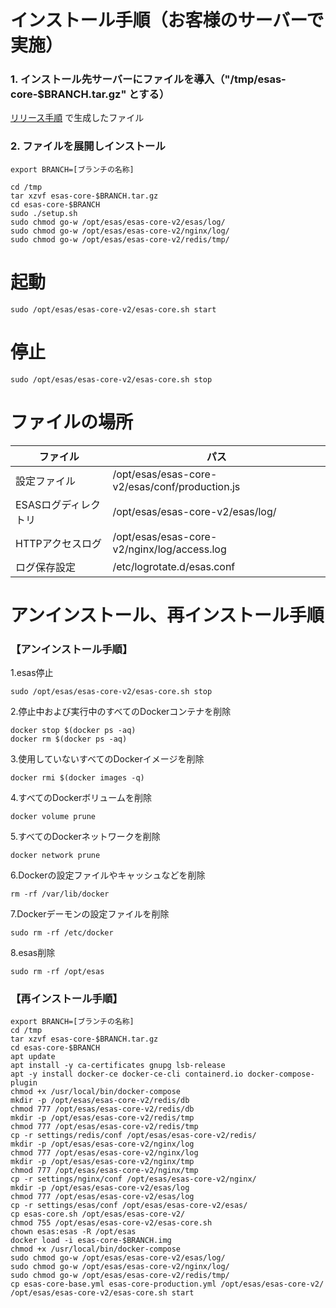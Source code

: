 # インストール手順（お客様のサーバーで実施）
### 1. インストール先サーバーにファイルを導入（"/tmp/esas-core-$BRANCH.tar.gz" とする）
[リリース手順](release.md) で生成したファイル

### 2. ファイルを展開しインストール

```
export BRANCH=[ブランチの名称]

cd /tmp
tar xzvf esas-core-$BRANCH.tar.gz
cd esas-core-$BRANCH
sudo ./setup.sh
sudo chmod go-w /opt/esas/esas-core-v2/esas/log/
sudo chmod go-w /opt/esas/esas-core-v2/nginx/log/
sudo chmod go-w /opt/esas/esas-core-v2/redis/tmp/
```

# 起動

```
sudo /opt/esas/esas-core-v2/esas-core.sh start
```

# 停止

```
sudo /opt/esas/esas-core-v2/esas-core.sh stop
```

# ファイルの場所

| ファイル | パス |
|---|----|
| 設定ファイル | /opt/esas/esas-core-v2/esas/conf/production.js |
| ESASログディレクトリ | /opt/esas/esas-core-v2/esas/log/ |
| HTTPアクセスログ | /opt/esas/esas-core-v2/nginx/log/access.log |
| ログ保存設定 | /etc/logrotate.d/esas.conf |
  
  
# アンインストール、再インストール手順
  
### 【アンインストール手順】  
1.esas停止  
```
sudo /opt/esas/esas-core-v2/esas-core.sh stop
```
  
2.停止中および実行中のすべてのDockerコンテナを削除  
```
docker stop $(docker ps -aq)
docker rm $(docker ps -aq)
```
  
3.使用していないすべてのDockerイメージを削除  
```
docker rmi $(docker images -q)
```
  
4.すべてのDockerボリュームを削除  
```
docker volume prune
```
  
5.すべてのDockerネットワークを削除  
```
docker network prune
```
  
6.Dockerの設定ファイルやキャッシュなどを削除  
```
rm -rf /var/lib/docker
```
  
7.Dockerデーモンの設定ファイルを削除  
```
sudo rm -rf /etc/docker
```
  
8.esas削除  
```
sudo rm -rf /opt/esas
```

### 【再インストール手順】  
```
export BRANCH=[ブランチの名称]
cd /tmp
tar xzvf esas-core-$BRANCH.tar.gz
cd esas-core-$BRANCH
apt update
apt install -y ca-certificates gnupg lsb-release
apt -y install docker-ce docker-ce-cli containerd.io docker-compose-plugin
chmod +x /usr/local/bin/docker-compose
mkdir -p /opt/esas/esas-core-v2/redis/db
chmod 777 /opt/esas/esas-core-v2/redis/db
mkdir -p /opt/esas/esas-core-v2/redis/tmp
chmod 777 /opt/esas/esas-core-v2/redis/tmp
cp -r settings/redis/conf /opt/esas/esas-core-v2/redis/
mkdir -p /opt/esas/esas-core-v2/nginx/log
chmod 777 /opt/esas/esas-core-v2/nginx/log
mkdir -p /opt/esas/esas-core-v2/nginx/tmp
chmod 777 /opt/esas/esas-core-v2/nginx/tmp
cp -r settings/nginx/conf /opt/esas/esas-core-v2/nginx/
mkdir -p /opt/esas/esas-core-v2/esas/log
chmod 777 /opt/esas/esas-core-v2/esas/log
cp -r settings/esas/conf /opt/esas/esas-core-v2/esas/
cp esas-core.sh /opt/esas/esas-core-v2/
chmod 755 /opt/esas/esas-core-v2/esas-core.sh
chown esas:esas -R /opt/esas
docker load -i esas-core-$BRANCH.img
chmod +x /usr/local/bin/docker-compose
sudo chmod go-w /opt/esas/esas-core-v2/esas/log/
sudo chmod go-w /opt/esas/esas-core-v2/nginx/log/
sudo chmod go-w /opt/esas/esas-core-v2/redis/tmp/
cp esas-core-base.yml esas-core-production.yml /opt/esas/esas-core-v2/
/opt/esas/esas-core-v2/esas-core.sh start
```
